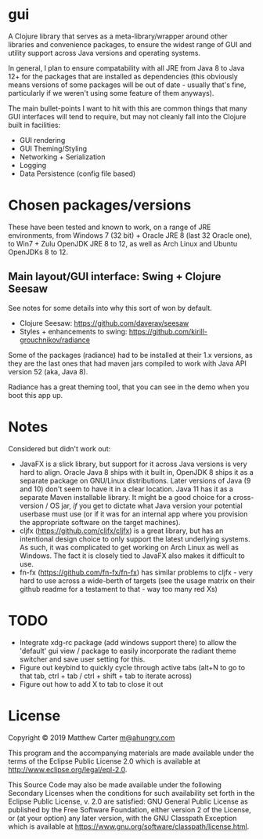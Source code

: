 # gui

A Clojure library that serves as a meta-library/wrapper around other
libraries and convenience packages, to ensure the widest range of GUI
and utility support across Java versions and operating systems.

In general, I plan to ensure compatability with all JRE from Java 8 to
Java 12+ for the packages that are installed as dependencies (this
obviously means versions of some packages will be out of date -
usually that's fine, particularly if we weren't using some feature of
them anyways).

The main bullet-points I want to hit with this are common things that
many GUI interfaces will tend to require, but may not cleanly fall
into the Clojure built in facilities:

- GUI rendering
- GUI Theming/Styling
- Networking + Serialization
- Logging
- Data Persistence (config file based)

# Chosen packages/versions

These have been tested and known to work, on a range of JRE
environments, from Windows 7 (32 bit) + Oracle JRE 8 (last 32 Oracle
one), to Win7 + Zulu OpenJDK JRE 8 to 12, as well as Arch Linux and
Ubuntu OpenJDKs 8 to 12.

## Main layout/GUI interface: Swing + Clojure Seesaw

See notes for some details into why this sort of won by default.

- Clojure Seesaw: https://github.com/daveray/seesaw
- Styles + enhancements to swing: https://github.com/kirill-grouchnikov/radiance

Some of the packages (radiance) had to be installed at their 1.x
versions, as they are the last ones that had maven jars compiled to
work with Java API version 52 (aka, Java 8).

Radiance has a great theming tool, that you can see in the demo when
you boot this app up.

# Notes

Considered but didn't work out:

- JavaFX is a slick library, but support for it across Java versions
  is very hard to align.  Oracle Java 8 ships with it built in,
  OpenJDK 8 ships it as a separate package on GNU/Linux
  distributions.  Later versions of Java (9 and 10) don't seem to have
  it in a clear location.  Java 11 has it as a separate Maven
  installable library.  It might be a good choice for a cross-version
  / OS jar, *if* you get to dictate what Java version your potential
  userbase must use (or if it was for an internal app where you
  provision the appropriate software on the target machines).
- cljfx (https://github.com/cljfx/cljfx) is a great library, but has
  an intentional design choice to only support the latest underlying
  systems.  As such, it was complicated to get working on Arch Linux
  as well as Windows.  The fact it is closely tied to JavaFX also
  makes it difficult to use.
- fn-fx (https://github.com/fn-fx/fn-fx) has similar problems to
  cljfx - very hard to use across a wide-berth of targets (see the
  usage matrix on their github readme for a testament to that - way
  too many red Xs)

# TODO

- Integrate xdg-rc package (add windows support there) to allow the
  'default' gui view / package to easily incorporate the radiant theme
  switcher and save user setting for this.
- Figure out keybind to quickly cycle through active tabs (alt+N to go
  to that tab, ctrl + tab / ctrl + shift + tab to iterate across)
- Figure out how to add X to tab to close it out

# License

Copyright © 2019 Matthew Carter <m@ahungry.com>

This program and the accompanying materials are made available under the
terms of the Eclipse Public License 2.0 which is available at
http://www.eclipse.org/legal/epl-2.0.

This Source Code may also be made available under the following Secondary
Licenses when the conditions for such availability set forth in the Eclipse
Public License, v. 2.0 are satisfied: GNU General Public License as published by
the Free Software Foundation, either version 2 of the License, or (at your
option) any later version, with the GNU Classpath Exception which is available
at https://www.gnu.org/software/classpath/license.html.

